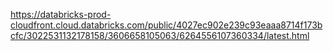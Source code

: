 https://databricks-prod-cloudfront.cloud.databricks.com/public/4027ec902e239c93eaaa8714f173bcfc/3022531132178158/3606658105063/6264556107360334/latest.html
